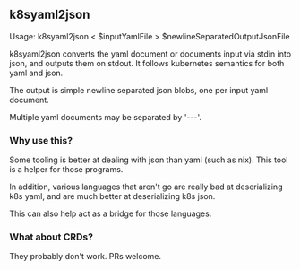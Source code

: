 ## k8syaml2json

Usage: k8syaml2json < $inputYamlFile > $newlineSeparatedOutputJsonFile

k8syaml2json converts the yaml document or documents input via stdin into json,
and outputs them on stdout.
It follows kubernetes semantics for both yaml and json.

The output is simple newline separated json blobs, one per input yaml document.

Multiple yaml documents may be separated by '---'.

### Why use this?

Some tooling is better at dealing with json than yaml (such as nix). This tool
is a helper for those programs.

In addition, various languages that aren't go are really bad at deserializing
k8s yaml, and are much better at deserializing k8s json.

This can also help act as a bridge for those languages.

### What about CRDs?

They probably don't work. PRs welcome.
